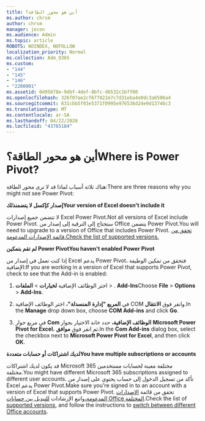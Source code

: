 ```yaml
---
title: أين هو محور الطاقة؟
ms.author: chrsm
author: chrsm
manager: jecon
ms.audience: Admin
ms.topic: article
ROBOTS: NOINDEX, NOFOLLOW
localization_priority: Normal
ms.collection: Adm_O365
ms.custom:
- "144"
- "145"
- "146"
- "2200001"
ms.assetid: 0d95078e-9dbf-4def-8bfc-d6532c1bff00
ms.openlocfilehash: 326f07ae2cf677822e7c7d31eba4e0dc3a6506a4
ms.sourcegitcommit: 631cbb5f03e5371f0995e976536d24e9d13746c3
ms.translationtype: MT
ms.contentlocale: ar-SA
ms.lasthandoff: 04/22/2020
ms.locfileid: "43765184"
---
```

# <a name="where-is-power-pivot"></a><span data-ttu-id="89271-102">أين هو محور الطاقة؟</span><span class="sxs-lookup"><span data-stu-id="89271-102">Where is Power Pivot?</span></span>

<span data-ttu-id="89271-103">هناك ثلاثة أسباب لماذا قد لا ترى محور الطاقة:</span><span class="sxs-lookup"><span data-stu-id="89271-103">There are three reasons why you might not see Power Pivot:</span></span>
  
<span data-ttu-id="89271-104">**إصدار كإكسل لا يتضمنذلك**</span><span class="sxs-lookup"><span data-stu-id="89271-104">**Your version of Excel doesn't include it**</span></span>
  
<span data-ttu-id="89271-105">لا تتضمن جميع إصدارات Excel Power Pivot.</span><span class="sxs-lookup"><span data-stu-id="89271-105">Not all versions of Excel include Power Pivot.</span></span> <span data-ttu-id="89271-106">ستحتاج إلى الترقية إلى إصدار من Office يتضمن Power Pivot.</span><span class="sxs-lookup"><span data-stu-id="89271-106">You will need to upgrade to a version of Office that includes Power Pivot.</span></span> [<span data-ttu-id="89271-107">تحقق من قائمة الإصدارات المدعومة.</span><span class="sxs-lookup"><span data-stu-id="89271-107">Check the list of supported versions.</span></span>](https://support.office.com/article/aa64e217-4b6e-410b-8337-20b87e1c2a4b.aspx)
  
<span data-ttu-id="89271-108">**لم تقم بتمكين Power Pivot**</span><span class="sxs-lookup"><span data-stu-id="89271-108">**You haven't enabled Power Pivot**</span></span>
  
<span data-ttu-id="89271-109">إذا كنت تعمل في إصدار من Excel يدعم Power Pivot، فتحقق من تمكين الوظيفة الإضافية:</span><span class="sxs-lookup"><span data-stu-id="89271-109">If you are working in a version of Excel that supports Power Pivot, check to see that the Add-in is enabled:</span></span>
  
1. <span data-ttu-id="89271-110">اختر الوظائف الإضافية **لخيارات** \> **الملفات** \> . **Add-Ins**</span><span class="sxs-lookup"><span data-stu-id="89271-110">Choose **File** \> **Options** \> **Add-Ins**.</span></span>

2. <span data-ttu-id="89271-111">في **المربع "إدارة** **المنسدلة"،** اختر الوظائف الإضافية COM وانقر فوق **الانتقال**.</span><span class="sxs-lookup"><span data-stu-id="89271-111">In the **Manage** drop down box, choose **COM Add-ins** and click **Go**.</span></span>

3. <span data-ttu-id="89271-112">في مربع حوار **Com الوظائف الإضافية،** حدد خانة الاختيار بجوار **Microsoft Power Pivot for Excel**، ثم انقر فوق **موافق**.</span><span class="sxs-lookup"><span data-stu-id="89271-112">In the **Com Add-ins** dialog box, select the checkbox next to **Microsoft Power Pivot for Excel**, and then click **OK**.</span></span>

<span data-ttu-id="89271-113">**لديك اشتراكات أو حسابات متعددة**</span><span class="sxs-lookup"><span data-stu-id="89271-113">**You have multiple subscriptions or accounts**</span></span>
  
<span data-ttu-id="89271-114">قد يكون لديك اشتراكات Microsoft 365 مختلفة معينة لحسابات مستخدمين مختلفة.</span><span class="sxs-lookup"><span data-stu-id="89271-114">You might have different Microsoft 365 subscriptions assigned to different user accounts.</span></span> <span data-ttu-id="89271-115">تأكد من تسجيل الدخول إلى حساب يحتوي على إصدار من Excel يدعم Power Pivot.</span><span class="sxs-lookup"><span data-stu-id="89271-115">Make sure you're signed in to an account with a version of Excel that supports Power Pivot.</span></span> <span data-ttu-id="89271-116">تحقق من قائمة [الإصدارات المدعومة،](https://support.office.com/article/aa64e217-4b6e-410b-8337-20b87e1c2a4b.aspx)واتبع الإرشادات [للتبديل بين حسابات Office المختلفة](https://support.office.com/article/b9582171-fd1f-4284-9846-bdd72bb28426.aspx#BKMK_WebSwitchAccounts).</span><span class="sxs-lookup"><span data-stu-id="89271-116">Check the list of [supported versions](https://support.office.com/article/aa64e217-4b6e-410b-8337-20b87e1c2a4b.aspx), and follow the instructions to [switch between different Office accounts](https://support.office.com/article/b9582171-fd1f-4284-9846-bdd72bb28426.aspx#BKMK_WebSwitchAccounts).</span></span>

